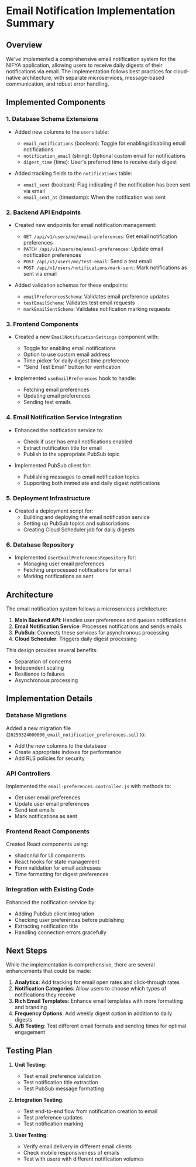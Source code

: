 # Email Notification Implementation Summary

## Overview

We've implemented a comprehensive email notification system for the NIFYA application, allowing users to receive daily digests of their notifications via email. The implementation follows best practices for cloud-native architecture, with separate microservices, message-based communication, and robust error handling.

## Implemented Components

### 1. Database Schema Extensions

- Added new columns to the `users` table:
  - `email_notifications` (boolean): Toggle for enabling/disabling email notifications
  - `notification_email` (string): Optional custom email for notifications
  - `digest_time` (time): User's preferred time to receive daily digest

- Added tracking fields to the `notifications` table:
  - `email_sent` (boolean): Flag indicating if the notification has been sent via email
  - `email_sent_at` (timestamp): When the notification was sent

### 2. Backend API Endpoints

- Created new endpoints for email notification management:
  - `GET /api/v1/users/me/email-preferences`: Get email notification preferences
  - `PATCH /api/v1/users/me/email-preferences`: Update email notification preferences
  - `POST /api/v1/users/me/test-email`: Send a test email
  - `POST /api/v1/users/notifications/mark-sent`: Mark notifications as sent via email

- Added validation schemas for these endpoints:
  - `emailPreferencesSchema`: Validates email preference updates
  - `testEmailSchema`: Validates test email requests
  - `markEmailSentSchema`: Validates notification marking requests

### 3. Frontend Components

- Created a new `EmailNotificationSettings` component with:
  - Toggle for enabling email notifications
  - Option to use custom email address
  - Time picker for daily digest time preference
  - "Send Test Email" button for verification

- Implemented `useEmailPreferences` hook to handle:
  - Fetching email preferences
  - Updating email preferences
  - Sending test emails

### 4. Email Notification Service Integration

- Enhanced the notification service to:
  - Check if user has email notifications enabled
  - Extract notification title for email
  - Publish to the appropriate PubSub topic

- Implemented PubSub client for:
  - Publishing messages to email notification topics
  - Supporting both immediate and daily digest notifications

### 5. Deployment Infrastructure

- Created a deployment script for:
  - Building and deploying the email notification service
  - Setting up PubSub topics and subscriptions
  - Creating Cloud Scheduler job for daily digests

### 6. Database Repository

- Implemented `UserEmailPreferencesRepository` for:
  - Managing user email preferences
  - Fetching unprocessed notifications for email
  - Marking notifications as sent

## Architecture

The email notification system follows a microservices architecture:

1. **Main Backend API**: Handles user preferences and queues notifications
2. **Email Notification Service**: Processes notifications and sends emails
3. **PubSub**: Connects these services for asynchronous processing
4. **Cloud Scheduler**: Triggers daily digest processing

This design provides several benefits:
- Separation of concerns
- Independent scaling
- Resilience to failures
- Asynchronous processing

## Implementation Details

### Database Migrations

Added a new migration file (`20250324000000_email_notification_preferences.sql`) to:
- Add the new columns to the database
- Create appropriate indexes for performance
- Add RLS policies for security

### API Controllers

Implemented the `email-preferences.controller.js` with methods to:
- Get user email preferences
- Update user email preferences
- Send test emails
- Mark notifications as sent

### Frontend React Components

Created React components using:
- shadcn/ui for UI components
- React hooks for state management
- Form validation for email addresses
- Time formatting for digest preferences

### Integration with Existing Code

Enhanced the notification service by:
- Adding PubSub client integration
- Checking user preferences before publishing
- Extracting notification title
- Handling connection errors gracefully

## Next Steps

While the implementation is comprehensive, there are several enhancements that could be made:

1. **Analytics**: Add tracking for email open rates and click-through rates
2. **Notification Categories**: Allow users to choose which types of notifications they receive
3. **Rich Email Templates**: Enhance email templates with more formatting and branding
4. **Frequency Options**: Add weekly digest option in addition to daily digests
5. **A/B Testing**: Test different email formats and sending times for optimal engagement

## Testing Plan

1. **Unit Testing**:
   - Test email preference validation
   - Test notification title extraction
   - Test PubSub message formatting

2. **Integration Testing**:
   - Test end-to-end flow from notification creation to email
   - Test preference updates
   - Test notification marking

3. **User Testing**:
   - Verify email delivery in different email clients
   - Check mobile responsiveness of emails
   - Test with users with different notification volumes